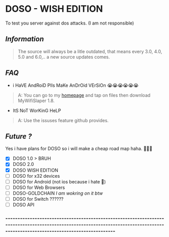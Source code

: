 # DOSO - WISH EDITION
To test you server against dos attacks. (I am not responsible)

## ***Information***
> The source will always be a litle outdated, that means every 3.0, 4.0, 5.0 and 6.0,.. a new source updates comes.

## ***FAQ***
- i HaVE AndRoiD PlIs MaKe AnDrOid VErSiOn 😭😭😭😭😭😭
> A: You can go to my [homepage](https://seelak.one/) and tap on files then download MyWifiSlaper 1.8.

- ItS NoT WorKinG HeLP
> A: Use the issuses feature github provides.


## *Future ?*
Yes i have plans for DOSO so i will make a cheap road map haha. 🤣🤣🤣
- [x] DOSO 1.0 > BRUH
- [x] DOSO 2.0
- [x] DOSO WISH EDITION
- [ ] DOSO for x32 devices
- [ ] DOSO for Android (not ios because i hate 🍎)
- [ ] DOSO for Web Browsers
- [ ] DOSO-GOLDCHAIN _I am wokring on it btw_
- [ ] DOSO for Switch ??????
- [ ] DOSO API

### -------------------------------------------------------------------------------------------------------------------------------------------------------------------------------
